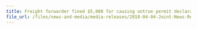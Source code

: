 ```yaml
---
title: Freight forwarder fined $5,000 for causing untrue permit declaration to be made to Singapore Customs 
file_url: /files/news-and-media/media-releases/2018-04-04-Joint-News-Release.pdf
---
```

